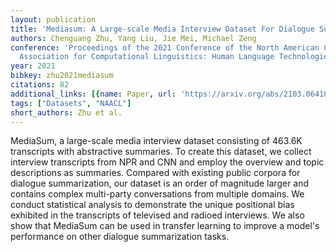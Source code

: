 ```yaml
---
layout: publication
title: 'Mediasum: A Large-scale Media Interview Dataset For Dialogue Summarization'
authors: Chenguang Zhu, Yang Liu, Jie Mei, Michael Zeng
conference: 'Proceedings of the 2021 Conference of the North American Chapter of the
  Association for Computational Linguistics: Human Language Technologies'
year: 2021
bibkey: zhu2021mediasum
citations: 82
additional_links: [{name: Paper, url: 'https://arxiv.org/abs/2103.06410'}]
tags: ["Datasets", "NAACL"]
short_authors: Zhu et al.
---
```

MediaSum, a large-scale media interview dataset consisting of 463.6K
transcripts with abstractive summaries. To create this dataset, we collect
interview transcripts from NPR and CNN and employ the overview and topic
descriptions as summaries. Compared with existing public corpora for dialogue
summarization, our dataset is an order of magnitude larger and contains complex
multi-party conversations from multiple domains. We conduct statistical
analysis to demonstrate the unique positional bias exhibited in the transcripts
of televised and radioed interviews. We also show that MediaSum can be used in
transfer learning to improve a model's performance on other dialogue
summarization tasks.